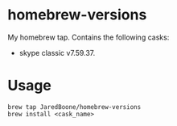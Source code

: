 # homebrew-versions

My homebrew tap. Contains the following casks:
- skype classic v7.59.37.

# Usage
```
brew tap JaredBoone/homebrew-versions
brew install <cask_name>
